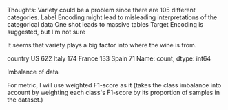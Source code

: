 Thoughts:
Variety could be a problem since there are 105 different categories.
Label Encoding might lead to misleading interpretations of the categorical data
One shot leads to massive tables
Target Encoding is suggested, but I'm not sure

It seems that variety plays a big factor into where the wine is from.

country
US        622
Italy     174
France    133
Spain      71
Name: count, dtype: int64

Imbalance of data

For metric, I will use weighted F1-score as it (takes the class imbalance into account by weighting each class's
F1-score by its proportion of samples in the dataset.)

